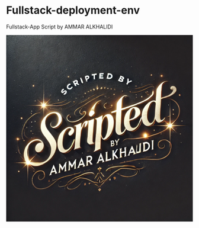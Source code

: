 # Fullstack-deployment-env
Fullstack-App
Script by AMMAR ALKHALIDI

![Screnshoot](https://github.com/Ammar-Alkhalidi/Todo-List-React/blob/main/scripted%20by%20AMMAR.webp)


